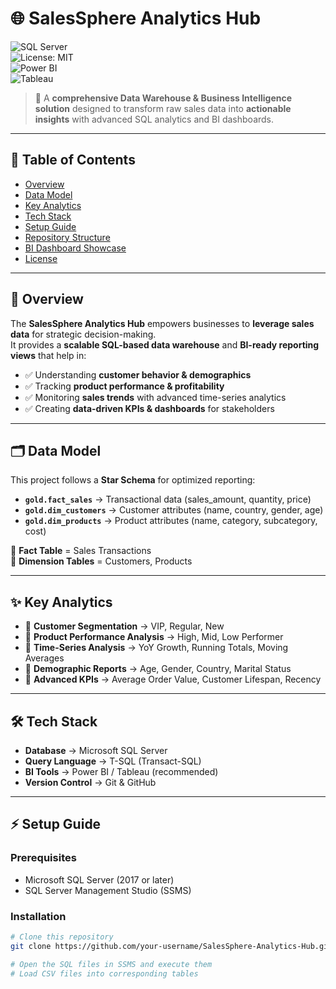 # 🌐 SalesSphere Analytics Hub  

![SQL Server](https://img.shields.io/badge/SQL_Server-CC2927?style=for-the-badge&logo=microsoft-sql-server&logoColor=white)  
![License: MIT](https://img.shields.io/badge/License-MIT-yellow.svg?style=for-the-badge)  
![Power BI](https://img.shields.io/badge/Power_BI-F2C811?style=for-the-badge&logo=power-bi&logoColor=black)  
![Tableau](https://img.shields.io/badge/Tableau-E97627?style=for-the-badge&logo=tableau&logoColor=white)  

> 🚀 A **comprehensive Data Warehouse & Business Intelligence solution** designed to transform raw sales data into **actionable insights** with advanced SQL analytics and BI dashboards.  

---

## 📑 Table of Contents  

- [Overview](#-overview)  
- [Data Model](#-data-model)  
- [Key Analytics](#-key-analytics)  
- [Tech Stack](#-tech-stack)  
- [Setup Guide](#-setup-guide)  
- [Repository Structure](#-repository-structure)  
- [BI Dashboard Showcase](#-bi-dashboard-showcase)  
- [License](#-license)  

---

## 🔎 Overview  

The **SalesSphere Analytics Hub** empowers businesses to **leverage sales data** for strategic decision-making.  
It provides a **scalable SQL-based data warehouse** and **BI-ready reporting views** that help in:  

- ✅ Understanding **customer behavior & demographics**  
- ✅ Tracking **product performance & profitability**  
- ✅ Monitoring **sales trends** with advanced time-series analytics  
- ✅ Creating **data-driven KPIs & dashboards** for stakeholders  

---

## 🗂️ Data Model  

This project follows a **Star Schema** for optimized reporting:  

- **`gold.fact_sales`** → Transactional data (sales_amount, quantity, price)  
- **`gold.dim_customers`** → Customer attributes (name, country, gender, age)  
- **`gold.dim_products`** → Product attributes (name, category, subcategory, cost)  

📌 **Fact Table** = Sales Transactions  
📌 **Dimension Tables** = Customers, Products  

---

## ✨ Key Analytics  

- 🔹 **Customer Segmentation** → VIP, Regular, New  
- 🔹 **Product Performance Analysis** → High, Mid, Low Performer  
- 🔹 **Time-Series Analysis** → YoY Growth, Running Totals, Moving Averages  
- 🔹 **Demographic Reports** → Age, Gender, Country, Marital Status  
- 🔹 **Advanced KPIs** → Average Order Value, Customer Lifespan, Recency  

---

## 🛠 Tech Stack  

- **Database** → Microsoft SQL Server  
- **Query Language** → T-SQL (Transact-SQL)  
- **BI Tools** → Power BI / Tableau (recommended)  
- **Version Control** → Git & GitHub  

---

## ⚡ Setup Guide  

### Prerequisites  
- Microsoft SQL Server (2017 or later)  
- SQL Server Management Studio (SSMS)  

### Installation  
```bash
# Clone this repository
git clone https://github.com/your-username/SalesSphere-Analytics-Hub.git

# Open the SQL files in SSMS and execute them
# Load CSV files into corresponding tables


